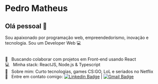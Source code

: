 


# Pedro Matheus

## Olá pessoal 👋
Sou apaixonado por programação web, empreendedorismo, inovação e tecnologia.
Sou um  Developer Web  :computer:

 <br/> :purple_heart: &nbsp; Buscando colaborar com projetos em Front-end usando React
 <br/> :computer: &nbsp; Minha stack: ReactJS, Node.js & Typescript
 <br/> 💬  &nbsp; Sobre mim: Curto tecnologias, games CS:GO, LoL e seriados no Netflix
<br/> :email: &nbsp; Entre em contato comigo: [![Linkedin Badge](https://img.shields.io/badge/-PedroMatheus-blue?style=flat-square&logo=Linkedin&logoColor=white&link=https://www.linkedin.com/in/pedro-matheus-72b344107)](https://www.linkedin.com/in/pedro-matheus-72b344107)
| 
[![Gmail Badge](https://img.shields.io/badge/-pedromatheusduarte@gmail.com-c14438?style=flat-square&logo=Gmail&logoColor=white&link=mailto:pedromatheusduarte@gmail.com)](mailto:pedromatheusduarte@gmail.com)
